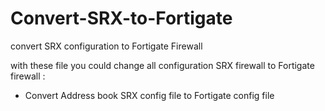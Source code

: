 # Convert-SRX-to-Fortigate
convert SRX configuration to Fortigate Firewall

with these file you could change all configuration SRX firewall to Fortigate firewall :

- Convert Address book SRX config file to Fortigate config file
